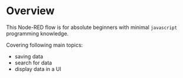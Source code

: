 # Overview

This Node-RED flow is for absolute beginners with minimal `javascript` programming knowledge. 

Covering following main topics:

* saving data
* search for data
* display data in a UI